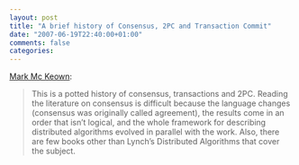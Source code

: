```yaml
---
layout: post
title: "A brief history of Consensus, 2PC and Transaction Commit"
date: "2007-06-19T22:40:00+01:00"
comments: false
categories: 
---
```


<p><a href="http://betathoughts.blogspot.com/2007/06/brief-history-of-consensus-2pc-and.html">Mark Mc Keown</a>:</p>

<blockquote>
<p>This is a potted history of consensus, transactions and 2PC. Reading the literature on consensus is difficult because the language changes (consensus was originally called agreement), the results come in an order that isn&#8217;t logical, and the whole framework for describing distributed algorithms evolved in parallel with the work. Also, there are few books other than Lynch&#8217;s Distributed Algorithms that cover the subject.</p>
</blockquote>


